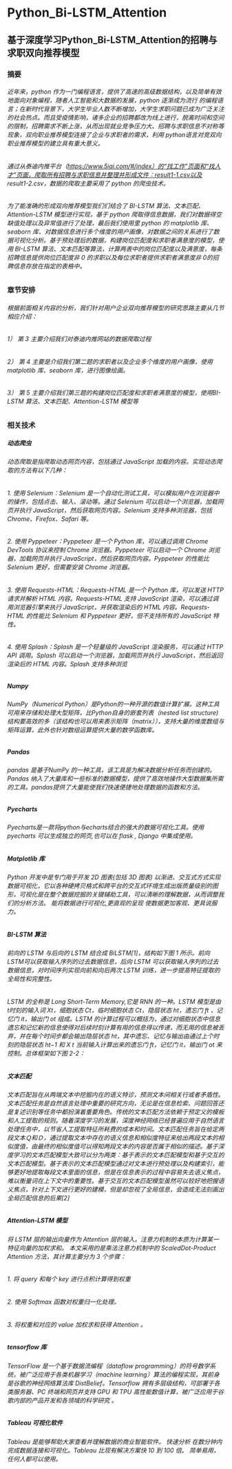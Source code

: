 # Python_Bi-LSTM_Attention
## 基于深度学习Python_Bi-LSTM_Attention的招聘与求职双向推荐模型
### 摘要
###### 近年来，python 作为一门编程语言，提供了高速的高级数据结构，以及简单有效地面向对象编程，随者人工智能和大数据的发展，python 逐渐成为流行 的编程语言；在新时代背景下，大学生毕业人数不断增加，大学生求职问题已成为广泛关注的社会热点。而且受疫情影响，诸多企业的招聘都改为线上进行，脱离时间和空间的限制，招聘需求不断上涨，从而出现就业竞争压力大、招聘与求职信息不对称等现象，双向职业推荐模型连接了企业与求职者的需求，利用 python语言对竞双向职业推荐模型的建立具有重大意义。
###### 通过从泰迪内推平台（https://www.5iai.com/#/index）的“找工作”页面和“找人才”页面，爬取所有招聘与求职信息并整理并形成文件：result1-1.csv以及 result1-2.csv，数据的爬取主要采用了 python 的爬虫技术。
###### 为了能准确的形成双向推荐模型我们们结合了 BI-LSTM 算法、文本匹配、Attention-LSTM 模型进行实现，基于 python 爬取得信息数据，我们对数据得空缺值处理以及异常值进行了处理，最后我们使用里 python 的 matplotlib 库、seaborn 库、对数据信息进行多个维度的用户画像，对数据之间的关系进行了数据可视化分析。基于预处理后的数据，构建岗位匹配度和求职者满意度的模型，使用 BI-LSTM 算法、文本匹配等算法，计算两表中的岗位匹配度以及满意度，每条招聘信息提供岗位匹配度非 0 的求职以及每位求职者提供求职者满意度非 0的招聘信息存放在指定的表格中。

### 章节安排
###### 根据前面相关内容的分析，我们针对用户企业双向推荐模型的研究思路主要从几节相应介绍：
###### 1） 第 3 主要介绍我们对泰迪内推网站的数据爬取过程
###### 2） 第 4 主要是介绍我们第二题的求职者以及企业多个维度的用户画像，使用matplotlib 库、seaborn 库，进行图像绘画。
###### 3） 第 5 主要介绍我们第三题的构建岗位匹配度和求职者满意度的模型，使用BI-LSTM 算法、文本匹配、Attention-LSTM 模型等

### 相关技术
##### 动态爬虫
###### 动态爬取是指爬取动态网页内容，包括通过 JavaScript 加载的内容。实现动态爬取的方法有以下几种：
###### 1. 使用 Selenium：Selenium 是一个自动化测试工具，可以模拟用户在浏览器中的操作，包括点击、输入、滚动等。通过 Selenium 可以启动一个浏览器，加载网页并执行 JavaScript，然后获取网页内容。Selenium 支持多种浏览器，包括 Chrome、Firefox、Safari 等。
###### 2. 使用 Pyppeteer：Pyppeteer 是一个 Python 库，可以通过调用 Chrome DevTools 协议来控制 Chrome 浏览器。Pyppeteer 可以启动一个 Chrome 浏览器，加载网页并执行 JavaScript，然后获取网页内容。Pyppeteer 的性能比 Selenium 更好，但需要安装 Chrome 浏览器。
###### 3. 使用 Requests-HTML：Requests-HTML 是一个 Python 库，可以发送 HTTP 请求并解析 HTML 内容。Requests-HTML 支持 JavaScript 渲染，可以通过调用浏览器引擎来执行 JavaScript，并获取渲染后的 HTML 内容。Requests-HTML 的性能比 Selenium 和 Pyppeteer 更好，但不支持所有的 JavaScript 特性。
###### 4. 使用 Splash：Splash 是一个轻量级的 JavaScript 渲染服务，可以通过 HTTP API 调用。Splash 可以启动一个浏览器，加载网页并执行 JavaScript，然后返回渲染后的 HTML 内容。Splash 支持多种浏览

##### Numpy
###### NumPy（Numerical Python）是Python的一种开源的数值计算扩展。这种工具可用来存储和处理大型矩阵，比Python自身的嵌套列表（nested list structure)结构要高效的多（该结构也可以用来表示矩阵（matrix）），支持大量的维度数组与矩阵运算，此外也针对数组运算提供大量的数学函数库。

##### Pandas
###### pandas 是基于NumPy 的一种工具，该工具是为解决数据分析任务而创建的。Pandas 纳入了大量库和一些标准的数据模型，提供了高效地操作大型数据集所需的工具。pandas提供了大量能使我们快速便捷地处理数据的函数和方法。

##### Pyecharts
######  Pyecharts是一款将python与echarts结合的强大的数据可视化工具。使用 pyecharts 可以生成独立的网页,也可以在 flask , Django 中集成使用。

##### Matplotlib 库
###### Python 开发中是专门用于开发 2D 图表(包括 3D 图表) 以渐进、交互式方式实现数据可视化，它以各种硬拷贝格式和跨平台的交互式环境生成出版质量级别的图形，可视化是在整个数据挖掘的关键辅助工具，可以清晰的理解数据，从而调整我们的分析方法。 能将数据进行可视化,更直观的呈现 使数据更加客观、更具说服力。

##### BI-LSTM 算法
###### 前向的 LSTM 与后向的 LSTM 结合成 BiLSTM[1]，结构如下图 1 所示。前向 LSTM可以获取输入序列的过去数据信息，后向 LSTM 可以获取输入序列的过去数据信息，对时间序列实现向前和向后两次 LSTM 训练，进一步提高特征提取的全局性和完整性。
###### LSTM 的全称是 Long Short-Term Memory,它是 RNN 的一种。LSTM 模型是由 t时刻的输入词 Xt，细胞状态 Ct，临时细胞状态 Ct，隐层状态 ht，遗忘门 ft ，记忆门 it，输出门 ot 组成。LSTM 的计算过程可以概括为，通过对细胞状态中信息遗忘和记忆新的信息使得对后续时刻计算有用的信息得以传递，而无用的信息被丢弃，并在每个时间步都会输出隐层状态 ht，其中遗忘、记忆与输出由通过上个时刻的隐层状态 ht−1 和 X t 当前输入计算出来的遗忘门 ft，记忆门 it，输出门 ot 来控制。总体框架如下图 2-2：

##### 文本匹配
###### 文本匹配旨在从两端文本中挖掘内在的语义特诊，预测文本间相关行或者矛盾性。文本匹配任务是自然语言处理中重要的研究方向，无论是在信息检索、问题回答还是复述识别等任务中都扮演着重要角色。传统的文本匹配方法依赖于预定义的模板和人工提取的规则。随着深度学习的发展，深度神经网络已经普遍应用于自然语言处理任务中，以节省人工提取特征所耗费的成本和时间。文本匹配任务旨在给定两段文本Ｑ和Ｄ，通过提取文本中存在的语义信息和相似度特征来给出两段文本的相似度值，由最终的相似度值可以得知两段文本的内容是否属于相似的描述。基于深度学习的文本匹配模型大致可以分为两类：基于表示的文本匹配模型和基于交互的文本匹配模型。基于表示的文本匹配模型通过对文本进行预处理以及构建索引，能够更好地提取每段文本里面的信息，但是在信息表示的过程中容易失去语义焦点，难以衡量词在上下文中的重要性。基于交互的文本匹配模型虽然可以较好地把握语义焦点，针对上下文进行更好的建模，但是却忽视了全局信息，会造成无法刻画出全局匹配信息的后果[2]

##### Attention-LSTM 模型
###### 将 LSTM 层的输出向量作为 Attention 层的输入。注意力机制的本质为计算某一特征向量的加权求和。 本文采用的是乘法注意力机制中的 ScaledDot-Product Attention 方法，其计算主要分为 3 个步骤：
###### 1. 将 query 和每个 key 进行点积计算得到权重
###### 2. 使用 Softmax 函数对权重归一化处理。
###### 3. 将权重和对应的 value 加权求和获得 Attention 。

##### tensorflow 库
###### TensorFlow 是一个基于数据流编程（dataflow programming）的符号数学系统，被广泛应用于各类机器学习（machine learning）算法的编程实现，其前身是谷歌的神经网络算法库 DistBelief。Tensorflow 拥有多层级结构，可部署于各类服务器、PC 终端和网页并支持 GPU 和 TPU 高性能数值计算，被广泛应用于谷歌内部的产品开发和各领域的科学研究 。

##### Tableau 可视化软件
###### Tableau 是能够帮助大家查看并理解数据的商业智能软件。 快速分析 在数分钟内完成数据连接和可视化。Tableau 比现有解决方案快 10 到 100 倍。 简单易用，任何人都可以使用。










